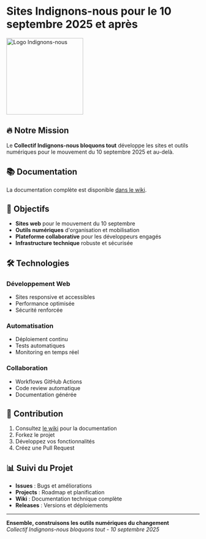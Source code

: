 # Sites Indignons-nous pour le 10 septembre 2025 et après

<img src="https://indignonsnous.fr/global/img/logo-inbt.svg" alt="Logo Indignons-nous" width="200">

## 🔥 Notre Mission

Le **Collectif Indignons-nous bloquons tout** développe les sites et outils numériques pour le mouvement du 10 septembre 2025 et au-delà.

## 📚 Documentation

La documentation complète est disponible [dans le wiki](https://github.com/10s25/site/wiki).

## 🎯 Objectifs

- **Sites web** pour le mouvement du 10 septembre
- **Outils numériques** d'organisation et mobilisation
- **Plateforme collaborative** pour les développeurs engagés
- **Infrastructure technique** robuste et sécurisée

## 🛠️ Technologies

### Développement Web
- Sites responsive et accessibles
- Performance optimisée
- Sécurité renforcée

### Automatisation
- Déploiement continu
- Tests automatiques
- Monitoring en temps réel

### Collaboration
- Workflows GitHub Actions
- Code review automatique
- Documentation générée

## 🚀 Contribution

1. Consultez [le wiki](https://github.com/10s25/site/wiki) pour la documentation
2. Forkez le projet
3. Développez vos fonctionnalités
4. Créez une Pull Request

## 📊 Suivi du Projet

- **Issues** : Bugs et améliorations
- **Projects** : Roadmap et planification
- **Wiki** : Documentation technique complète
- **Releases** : Versions et déploiements

---

**Ensemble, construisons les outils numériques du changement**  
*Collectif Indignons-nous bloquons tout - 10 septembre 2025*